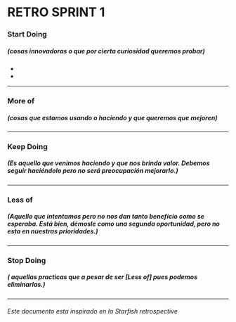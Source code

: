 # RETRO SPRINT 1
### Start Doing 
##### (cosas innovadoras o que por cierta curiosidad queremos probar)
- 
- 

------------

### More of
##### (cosas que estamos usando o haciendo y que queremos que mejoren)

------------

### Keep Doing
##### (Es aquello que venimos haciendo y que nos brinda valor. Debemos seguir haciéndolo pero no será preocupación mejorarlo.)
------------
### Less of
##### (Aquello que intentamos pero no nos dan tanto beneficio como se esperaba. Está bien, démosle como una segunda oportunidad, pero no esta en nuestras prioridades.)

------------
### Stop Doing
##### ( aquellas practicas que a pesar de ser [Less of] pues podemos eliminarlas.)
------------
###### Este documento esta inspirado en la Starfish retrospective


